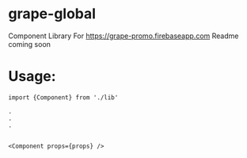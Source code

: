 # grape-global
Component Library For https://grape-promo.firebaseapp.com Readme coming soon

# Usage:
```
import {Component} from './lib'

.
.
.


<Component props={props} />

```